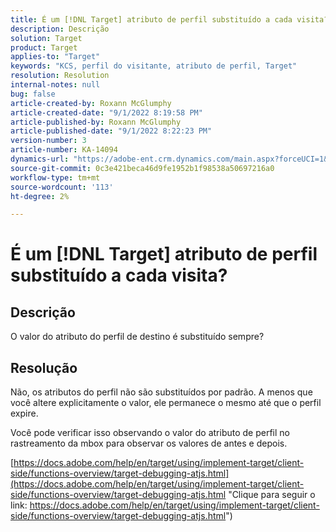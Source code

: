 ```yaml
---
title: É um [!DNL Target] atributo de perfil substituído a cada visita?
description: Descrição
solution: Target
product: Target
applies-to: "Target"
keywords: "KCS, perfil do visitante, atributo de perfil, Target"
resolution: Resolution
internal-notes: null
bug: false
article-created-by: Roxann McGlumphy
article-created-date: "9/1/2022 8:19:58 PM"
article-published-by: Roxann McGlumphy
article-published-date: "9/1/2022 8:22:23 PM"
version-number: 3
article-number: KA-14094
dynamics-url: "https://adobe-ent.crm.dynamics.com/main.aspx?forceUCI=1&pagetype=entityrecord&etn=knowledgearticle&id=18d89b6d-332a-ed11-9db1-002248086a27"
source-git-commit: 0c3e421beca46d9fe1952b1f98538a50697216a0
workflow-type: tm+mt
source-wordcount: '113'
ht-degree: 2%

---
```


# É um [!DNL Target] atributo de perfil substituído a cada visita?

## Descrição


O valor do atributo do perfil de destino é substituído sempre?


## Resolução


Não, os atributos do perfil não são substituídos por padrão. A menos que você altere explicitamente o valor, ele permanece o mesmo até que o perfil expire.

Você pode verificar isso observando o valor do atributo de perfil no rastreamento da mbox para observar os valores de antes e depois.

[https://docs.adobe.com/help/en/target/using/implement-target/client-side/functions-overview/target-debugging-atjs.html](https://docs.adobe.com/help/en/target/using/implement-target/client-side/functions-overview/target-debugging-atjs.html "Clique para seguir o link: https://docs.adobe.com/help/en/target/using/implement-target/client-side/functions-overview/target-debugging-atjs.html")
